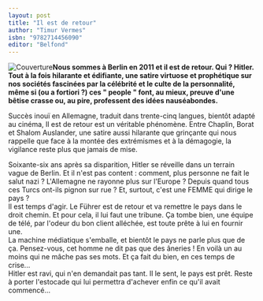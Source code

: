 ```yaml
---
layout: post
title: "Il est de retour"
author: "Timur Vermes"
isbn: "9782714456090"
editor: "Belfond"
---
```

![Couverture](/img/9782714456090.jpg)**Nous sommes à Berlin en 2011 et il est de retour. Qui ? Hitler. Tout à la fois hilarante et édifiante, une satire virtuose et prophétique sur nos sociétés fascinées par la célébrité et le culte de la personnalité, même si (ou a fortiori ?) ces " people " font, au mieux, preuve d'une bêtise crasse ou, au pire, professent des idées nauséabondes.** 

Succès inouï en Allemagne, traduit dans trente-cinq langues, bientôt adapté au cinéma, Il est de retour est un véritable phénomène. Entre Chaplin, Borat et Shalom Auslander, une satire aussi hilarante que grinçante qui nous rappelle que face à la montée des extrémismes et à la démagogie, la vigilance reste plus que jamais de mise.  
  
 Soixante-six ans après sa disparition, Hitler se réveille dans un terrain vague de Berlin. Et il n'est pas content : comment, plus personne ne fait le salut nazi ? L'Allemagne ne rayonne plus sur l'Europe ? Depuis quand tous ces Turcs ont-ils pignon sur rue ? Et, surtout, c'est une FEMME qui dirige le pays ?  
 Il est temps d'agir. Le Führer est de retour et va remettre le pays dans le droit chemin. Et pour cela, il lui faut une tribune. Ça tombe bien, une équipe de télé, par l'odeur du bon client alléchée, est toute prête à lui en fournir une.  
 La machine médiatique s'emballe, et bientôt le pays ne parle plus que de ça. Pensez-vous, cet homme ne dit pas que des âneries ! En voilà un au moins qui ne mâche pas ses mots. Et ça fait du bien, en ces temps de crise...  
 Hitler est ravi, qui n'en demandait pas tant. Il le sent, le pays est prêt. Reste à porter l'estocade qui lui permettra d'achever enfin ce qu'il avait commencé...
